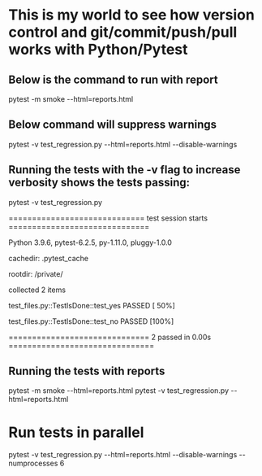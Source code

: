 # This is my world to see how version control and git/commit/push/pull works with Python/Pytest

## Below is the command to run with report
pytest -m smoke --html=reports.html

## Below command will suppress warnings
pytest -v test_regression.py --html=reports.html --disable-warnings


## Running the tests with the -v flag to increase verbosity shows the tests passing:
pytest -v test_regression.py

============================= test session starts ==============================

Python 3.9.6, pytest-6.2.5, py-1.11.0, pluggy-1.0.0 

cachedir: .pytest_cache

rootdir: /private/

collected 2 items

test_files.py::TestIsDone::test_yes PASSED                               [ 50%]

test_files.py::TestIsDone::test_no PASSED                                [100%]

============================== 2 passed in 0.00s ===============================

## Running the tests with reports

pytest -m smoke --html=reports.html
pytest -v test_regression.py --html=reports.html

# Run tests in parallel
pytest -v test_regression.py --html=reports.html --disable-warnings --numprocesses 6